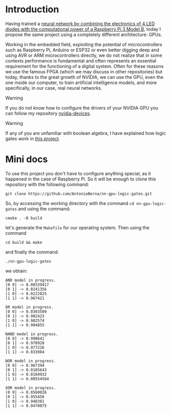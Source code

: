 # Introduction

Having trained a [neural network by combining the electronics of 4 LED diodes with the computational power of a Raspberry Pi 3 Model B](https://github.com/AntonioBerna/nn-rpi-logic-gates), today I propose the same project using a completely different architecture: GPUs.

Working in the embedded field, exploiting the potential of microcontrollers such as Raspberry Pi, Arduino or ESP32 or even better digging deep and using AVR or ARM microcontrollers directly, we do not realize that in some contexts performance is fundamental and often represents an essential requirement for the functioning of a digital system. Often for these reasons we use the famous FPGA (which we may discuss in other repositories) but today, thanks to the great growth of NVIDIA, we can use the GPU, even the one inside our computer, to train artificial intelligence models, and more specifically, in our case, real neural networks.

> [!WARNING]
> If you do not know how to configure the drivers of your NVIDIA GPU you can follow my repository [nvidia-devices](https://github.com/AntonioBerna/nvidia-devices).

> [!WARNING]
> If any of you are unfamiliar with boolean algebra, I have explained how logic gates work in [this project](https://github.com/AntonioBerna/nn-rpi-logic-gates).

# Mini docs

To use this project you don't have to configure anything special, as it happened in the case of Raspberry Pi. So it will be enough to clone this repository with the following command:

```
git clone https://github.com/AntonioBerna/nn-gpu-logic-gates.git
```

So, by accessing the working directory with the command `cd nn-gpu-logic-gates` and using the command:

```
cmake . -B build
```

let's generate the `Makefile` for our operating system. Then using the command

```
cd build && make
```

and finally the command:

```
./nn-gpu-logic-gates
```

we obtain:

```
AND model in progress.
[0 0] -> 0.00339417
[0 1] -> 0.0241356
[1 0] -> 0.0222825
[1 1] -> 0.967421

OR model in progress.
[0 0] -> 0.0303509
[0 1] -> 0.982423
[1 0] -> 0.982574
[1 1] -> 0.994855

NAND model in progress.
[0 0] -> 0.998641
[0 1] -> 0.978928
[1 0] -> 0.977226
[1 1] -> 0.033984

NOR model in progress.
[0 0] -> 0.967394
[0 1] -> 0.0185643
[1 0] -> 0.0184932
[1 1] -> 0.00554564

XOR model in progress.
[0 0] -> 0.0560026
[0 1] -> 0.955456
[1 0] -> 0.948381
[1 1] -> 0.0470075
```
